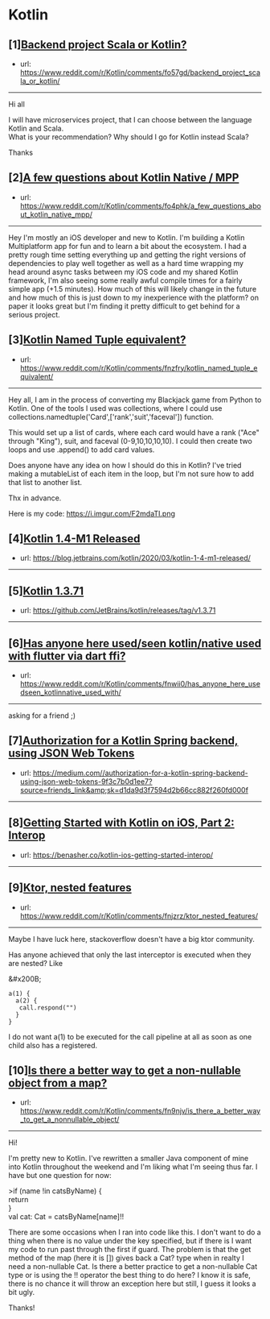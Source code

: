 # Kotlin
## [1][Backend project Scala or Kotlin?](https://www.reddit.com/r/Kotlin/comments/fo57gd/backend_project_scala_or_kotlin/)
- url: https://www.reddit.com/r/Kotlin/comments/fo57gd/backend_project_scala_or_kotlin/
---
Hi all   

I will have microservices project, that I can choose between the language Kotlin and Scala.    
What is your recommendation? Why should I go for Kotlin instead Scala?   

Thanks
## [2][A few questions about Kotlin Native / MPP](https://www.reddit.com/r/Kotlin/comments/fo4phk/a_few_questions_about_kotlin_native_mpp/)
- url: https://www.reddit.com/r/Kotlin/comments/fo4phk/a_few_questions_about_kotlin_native_mpp/
---
Hey I'm mostly an iOS developer and new to Kotlin. I'm building a Kotlin Multiplatform app for fun and to learn a bit about the ecosystem. I had a pretty rough time setting everything up and getting the right versions of dependencies to play well together as well as a hard time wrapping my head around async tasks between my iOS code and my shared Kotlin framework, I'm also seeing some really awful compile times for a fairly simple app (+1.5 minutes). How much of this will likely change in the future and how much of this is just down to my inexperience with the platform? on paper it looks great but I'm finding it pretty difficult to get behind for a serious project.
## [3][Kotlin Named Tuple equivalent?](https://www.reddit.com/r/Kotlin/comments/fnzfry/kotlin_named_tuple_equivalent/)
- url: https://www.reddit.com/r/Kotlin/comments/fnzfry/kotlin_named_tuple_equivalent/
---
Hey all, I am in the process of converting my Blackjack game from Python to Kotlin. One of the tools I used was collections, where I could use collections.namedtuple('Card',['rank','suit','faceval']) function. 

This would set up a list of cards, where each card would have a rank ("Ace" through "King"), suit, and faceval (0-9,10,10,10,10). I could then create two loops and use .append() to add card values. 

Does anyone have any idea on how I should do this in Kotlin? I've tried making a  mutableList of each item in the loop, but I'm not sure how to add that list to another list. 

Thx in advance.

Here is my code: https://i.imgur.com/F2mdaTI.png
## [4][Kotlin 1.4-M1 Released](https://www.reddit.com/r/Kotlin/comments/fnjpot/kotlin_14m1_released/)
- url: https://blog.jetbrains.com/kotlin/2020/03/kotlin-1-4-m1-released/
---

## [5][Kotlin 1.3.71](https://www.reddit.com/r/Kotlin/comments/fnmug8/kotlin_1371/)
- url: https://github.com/JetBrains/kotlin/releases/tag/v1.3.71
---

## [6][Has anyone here used/seen kotlin/native used with flutter via dart ffi?](https://www.reddit.com/r/Kotlin/comments/fnwii0/has_anyone_here_usedseen_kotlinnative_used_with/)
- url: https://www.reddit.com/r/Kotlin/comments/fnwii0/has_anyone_here_usedseen_kotlinnative_used_with/
---
asking for a friend ;)
## [7][Authorization for a Kotlin Spring backend, using JSON Web Tokens](https://www.reddit.com/r/Kotlin/comments/fngfcj/authorization_for_a_kotlin_spring_backend_using/)
- url: https://medium.com//authorization-for-a-kotlin-spring-backend-using-json-web-tokens-9f3c7b0d1ee7?source=friends_link&amp;sk=d1da9d3f7594d2b66cc882f260fd000f
---

## [8][Getting Started with Kotlin on iOS, Part 2: Interop](https://www.reddit.com/r/Kotlin/comments/fnbx8x/getting_started_with_kotlin_on_ios_part_2_interop/)
- url: https://benasher.co/kotlin-ios-getting-started-interop/
---

## [9][Ktor, nested features](https://www.reddit.com/r/Kotlin/comments/fnjzrz/ktor_nested_features/)
- url: https://www.reddit.com/r/Kotlin/comments/fnjzrz/ktor_nested_features/
---
Maybe I have luck here, stackoverflow doesn't have a big ktor community.

Has anyone achieved that only the last interceptor is executed when they are nested? Like

&amp;#x200B;

    a(1) {
      a(2) {
       call.respond("")
      }
    }

I do not want a(1) to be executed for the call pipeline at all as soon as one child also has a registered.
## [10][Is there a better way to get a non-nullable object from a map?](https://www.reddit.com/r/Kotlin/comments/fn9njv/is_there_a_better_way_to_get_a_nonnullable_object/)
- url: https://www.reddit.com/r/Kotlin/comments/fn9njv/is_there_a_better_way_to_get_a_nonnullable_object/
---
Hi!

I'm pretty new to Kotlin. I've rewritten a smaller Java component of mine into Kotlin throughout the weekend and I'm liking what I'm seeing thus far. I have but one question for now:

&gt;if (name !in catsByName) {  
 return  
}  
val cat: Cat = catsByName\[name\]!!

There are some occasions when I ran into code like this. I don't want to do a thing when there is no value under the key specified, but if there is I want my code to run past through the first if guard. The problem is that the get method of the map (here it is \[\]) gives back a Cat? type when in realty I need a non-nullable Cat. Is there a better practice to get a non-nullable Cat type or is using the !! operator the best thing to do here? I know it is safe, there is no chance it will throw an exception here but still, I guess it looks a bit ugly.

Thanks!
